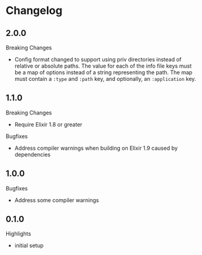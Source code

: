 # Changelog

## 2.0.0

Breaking Changes

* Config format changed to support using priv directories instead of relative or absolute
paths. The value for each of the info file keys must be a map of options instead of a
string representing the path. The map must contain a `:type` and `:path` key, and
optionally, an `:application` key.

## 1.1.0

Breaking Changes

* Require Elixir 1.8 or greater

Bugfixes

* Address compiler warnings when building on Elixir 1.9 caused by dependencies

## 1.0.0

Bugfixes

* Address some compiler warnings

## 0.1.0

Highlights

* initial setup
